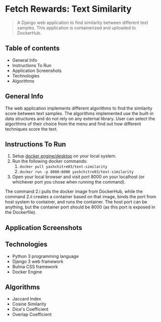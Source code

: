 # Fetch Rewards: Text Similarity

> A Django web application to find similarity between different text samples.
> This application is containerized and uploaded to DockerHub.

## Table of contents

* General Info
* Instructions To Run
* Application Screenshots
* Technologies
* Algorithms

## General Info

The web application implements different algorithms to find the similarity score between text samples. The algorithms
implemented use the built-in data structures and do not rely on any external library. User can select the algorithms of
their choice from the menu and find out how different techniques score the text.

## Instructions To Run

1. Setup [docker engine/desktop](https://docs.docker.com/engine/) on your local system.
2. Run the following docker commands:
    1. `docker pull yashchitre03/text-similarity`
    2. `docker run -p 8000:8000 yashchitre03/text-similarity`
3. Open your local browser and visit port 8000 on your localhost (or whichever port you chose when running the command).

The command 2.i pulls the docker image from DockerHub, while the command 2.ii creates a container based on that
image, binds the port from host system to container, and runs the container. The host port can be anything, 
but the container port should be 8000 (as this port is exposed in the Dockerfile).

## Application Screenshots

## Technologies

* Python 3 programming language
* Django 3 web framework
* Bulma CSS framework
* Docker Engine

## Algorithms

* Jaccard Index
* Cosine Similarity
* Dice's Coefficient
* Overlap Coefficient